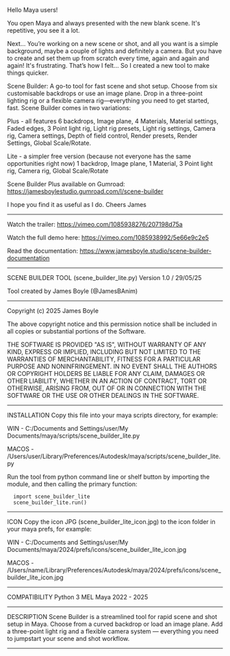 Hello Maya users!

You open Maya and always presented with the new blank scene. It's repetitive, you see it a lot.

Next... You’re working on a new scene or shot, and all you want is a simple background, maybe a couple of lights and definitely a camera. But you have to create and set them up from scratch every time, again and again and again! It's frustrating. That’s how I felt… So I created a new tool to make things quicker.

Scene Builder: A go-to tool for fast scene and shot setup. Choose from six customisable backdrops or use an image plane. Drop in a three-point lighting rig or a flexible camera rig—everything you need to get started, fast. Scene Builder comes in two variations:

Plus - all features
6 backdrops, Image plane, 4 Materials, Material settings, Faded edges, 3 Point light rig, Light rig presets, Light rig settings, Camera rig, Camera settings, Depth of field control, Render presets, Render Settings, Global Scale/Rotate.

Lite - a simpler free version (because not everyone has the same opportunities right now)
1 backdrop, Image plane, 1 Material, 3 Point light rig, Camera rig, Global Scale/Rotate

Scene Builder Plus available on Gumroad:
https://jamesboylestudio.gumroad.com/l/scene-builder

I hope you find it as useful as I do.
Cheers
James

----------------------------------------------
Watch the trailer:
https://vimeo.com/1085938276/207198d75a

Watch the full demo here:
https://vimeo.com/1085938992/5e66e9c2e5

Read the documentation:
https://www.jamesboyle.studio/scene-builder-documentation

- - - - - - - - - - - - - - - - - - - - - - - - - - - - - - - - - - - - - - - - - - - -

SCENE BUILDER TOOL (scene_builder_lite.py)
Version 1.0 / 29/05/25

Tool created by James Boyle (@JamesBAnim)

- - - - - - - - - - - - - - - - - - - - - - - - - - - - - - - - - - - - - - - - - - - -

Copyright (c) 2025 James Boyle

The above copyright notice and this permission notice shall be included in all
copies or substantial portions of the Software.

THE SOFTWARE IS PROVIDED "AS IS", WITHOUT WARRANTY OF ANY KIND, EXPRESS OR
IMPLIED, INCLUDING BUT NOT LIMITED TO THE WARRANTIES OF MERCHANTABILITY,
FITNESS FOR A PARTICULAR PURPOSE AND NONINFRINGEMENT. IN NO EVENT SHALL THE
AUTHORS OR COPYRIGHT HOLDERS BE LIABLE FOR ANY CLAIM, DAMAGES OR OTHER
LIABILITY, WHETHER IN AN ACTION OF CONTRACT, TORT OR OTHERWISE, ARISING FROM,
OUT OF OR IN CONNECTION WITH THE SOFTWARE OR THE USE OR OTHER DEALINGS IN THE
SOFTWARE.

- - - - - - - - - - - - - - - - - - - - - - - - - - - - - - - - - - - - - - - - - - - -

INSTALLATION
Copy this file into your maya scripts directory, for example:

WIN - C:/Documents and Settings/user/My Documents/maya/scripts/scene_builder_lite.py

MACOS - /Users/user/Library/Preferences/Autodesk/maya/scripts/scene_builder_lite.py

Run the tool from python command line or shelf button by 
importing the module, and then calling the primary function:

      import scene_builder_lite
      scene_builder_lite.run()

- - - - - - - - - - - - - - - - - - - - - - - - - - - - - - - - - - - - - - - - - - - -

ICON
Copy the icon JPG (scene_builder_lite_icon.jpg) to the icon folder in your maya prefs, for example:

WIN - C:/Documents and Settings/user/My Documents/maya/2024/prefs/icons/scene_builder_lite_icon.jpg

MACOS - /Users/name/Library/Preferences/Autodesk/maya/2024/prefs/icons/scene_builder_lite_icon.jpg

- - - - - - - - - - - - - - - - - - - - - - - - - - - - - - - - - - - - - - - - - - - -

COMPATIBILITY
Python 3
MEL
Maya 2022 - 2025

- - - - - - - - - - - - - - - - - - - - - - - - - - - - - - - - - - - - - - - - - - - -

DESCRIPTION
Scene Builder is a streamlined tool for rapid scene and shot setup in Maya. Choose from 
a curved backdrop or load an image plane. Add a three-point light rig and a flexible camera system — 
everything you need to jumpstart your scene and shot workflow.

- - - - - - - - - - - - - - - - - - - - - - - - - - - - - - - - - - - - - - - - - - - -
